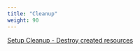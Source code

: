 ```yaml
---
title: "Cleanup"
weight: 90
---
```


[Setup Cleanup - Destroy created resources](/90_cleanup/1_cleanup.md)
